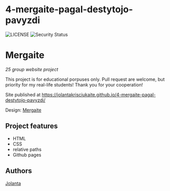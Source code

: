 # 4-mergaite-pagal-destytojo-pavyzdi

![LICENSE](https://img.shields.io/badge/license-MIT-blue.svg?style=flat-square)
![Security Status](https://img.shields.io/security-headers?label=Security&url=https%3A%2F%2Fgithub.com&style=flat-square)


# Mergaite

_25 group website project_

This project is for educational porpuses only. Pull request are welcome, but priority for my real-life students! Thank you for your cooperation!

Site published at https://jolantakrisciukaite.github.io/4-mergaite-pagal-destytojo-pavyzdi/

Design: [Mergaite](https://cdn.discordapp.com/attachments/648536139677958156/648860692459290634/unknown.png)

## Project features

- HTML
- CSS
- relative paths
- Github pages

## Authors

[Jolanta](https://github.com/jolantakrisciukaite)
